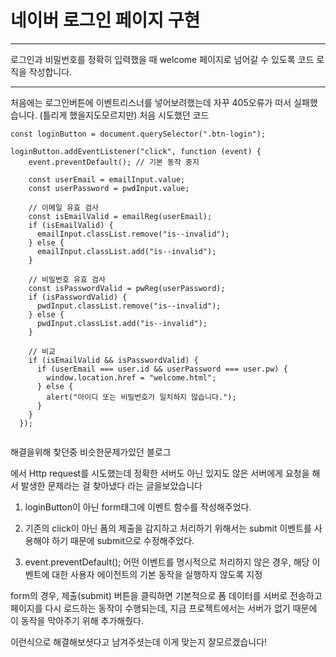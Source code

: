 # 네이버 로그인 페이지 구현

---

로그인과 비밀번호를 정확히 입력했을 때 welcome 페이지로 넘어갈 수 있도록 코드 로직을 작성합니다.

---

처음에는 로그인버튼에 이벤트리스너를 넣어보려했는데 자꾸 405오류가 떠서 실패했습니다.
(틀리게 했을지도모르지만)
처음 시도했던 코드

```
const loginButton = document.querySelector(".btn-login");

loginButton.addEventListener("click", function (event) {
    event.preventDefault(); // 기본 동작 중지

    const userEmail = emailInput.value;
    const userPassword = pwdInput.value;

    // 이메일 유효 검사
    const isEmailValid = emailReg(userEmail);
    if (isEmailValid) {
      emailInput.classList.remove("is--invalid");
    } else {
      emailInput.classList.add("is--invalid");
    }

    // 비밀번호 유효 검사
    const isPasswordValid = pwReg(userPassword);
    if (isPasswordValid) {
      pwdInput.classList.remove("is--invalid");
    } else {
      pwdInput.classList.add("is--invalid");
    }

    // 비교
    if (isEmailValid && isPasswordValid) {
      if (userEmail === user.id && userPassword === user.pw) {
        window.location.href = "welcome.html";
      } else {
        alert("아이디 또는 비밀번호가 일치하지 않습니다.");
      }
    }
  });


```

해결을위해 찾던중 비슷한문제가있던 블로그

<form action="URL" class="login-form" method="POST">에서
Http request를 시도했는데 정확한 서버도 아닌 있지도 않은 서버에게 요청을 해서 발생한 문제라는 걸 찾아냈다 라는 글을보았습니다

1. loginButton이 아닌 form태그에 이벤트 함수를 작성해주었다.

2. 기존의 click이 아닌 폼의 제출을 감지하고 처리하기 위해서는 submit 이벤트를 사용해야 하기 때문에 submit으로 수정해주었다.

3. event.preventDefault();
   어떤 이벤트를 명시적으로 처리하지 않은 경우, 해당 이벤트에 대한 사용자 에이전트의 기본 동작을 실행하지 않도록 지정

form의 경우, 제출(submit) 버튼을 클릭하면 기본적으로 폼 데이터를 서버로 전송하고 페이지를 다시 로드하는 동작이 수행되는데,
지금 프로젝트에서는 서버가 없기 때문에 이 동작을 막아주기 위해 추가해줬다.

이런식으로 해결해보셧다고 남겨주셧는데 이게 맞는지 잘모르겠습니다!
